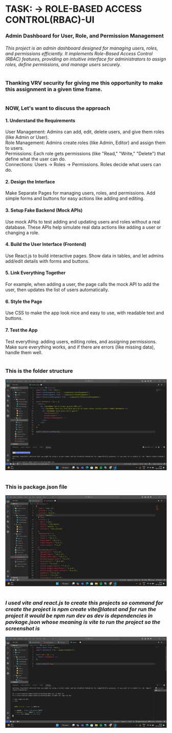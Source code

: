#              TASK: -> ROLE-BASED ACCESS CONTROL(RBAC)-UI


<h3> Admin Dashboard for User, Role, and Permission Management<br></h3>

<h6>This project is an admin dashboard designed for managing users, roles, and permissions efficiently.
It implements Role-Based Access Control (RBAC) features, providing an intuitive interface for administrators to assign roles, define permissions, and manage users securely.</h6>

# 
<h3> Thanking VRV security for giving me this opportunity to make this assignment in a given time frame. </h3>

#
<H3> NOW, Let's want to discuss the approach </H3>

<h4>1. Understand the Requirements</h4>
User Management: Admins can add, edit, delete users, and give them roles (like Admin or User).<br>
Role Management: Admins create roles (like Admin, Editor) and assign them to users.<br>
Permissions: Each role gets permissions (like "Read," "Write," "Delete") that define what the user can do.<br>
Connections: Users → Roles → Permissions. Roles decide what users can do.
<h4>2. Design the Interface</h4>
Make Separate Pages for managing users, roles, and permissions.
Add simple forms and buttons for easy actions like adding and editing.
<h4>3. Setup Fake Backend (Mock APIs)</h4>
Use mock APIs to test adding and updating users and roles without a real database.
These APIs help simulate real data actions like adding a user or changing a role.
<h4>4. Build the User Interface (Frontend)</h4>
Use React.js to build interactive pages.
Show data in tables, and let admins add/edit details with forms and buttons.
<h4>5. Link Everything Together</h4>
For example, when adding a user, the page calls the mock API to add the user, then updates the list of users automatically.
<h4>6. Style the Page</h4>
Use CSS to make the app look nice and easy to use, with readable text and buttons.
<h4>7. Test the App</h4>
Test everything: adding users, editing roles, and assigning permissions.
Make sure everything works, and if there are errors (like missing data), handle them well.

#

<h3>This is the folder structure </h3>

![Screenshot 1](assets/folderdirectory.jpg)

#

<h3> This is package.json file </h3>

![Screenshot 1](assets/packagejsonfile.jpg)

#

<h3><i>I used vite and react.js to create this projects so command for create the project is npm create vite@latest 
and for run the project it would be npm run dev as dev is dependencies in pavkage.json whose meaning is vite to run the project so the screenshot is </i></h3>

![Screenshot 1](assets/commandToRun.jpg)

